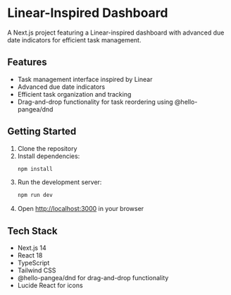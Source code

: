 # Linear-Inspired Dashboard

A Next.js project featuring a Linear-inspired dashboard with advanced due date indicators for efficient task management.

## Features

- Task management interface inspired by Linear
- Advanced due date indicators
- Efficient task organization and tracking
- Drag-and-drop functionality for task reordering using @hello-pangea/dnd

## Getting Started

1. Clone the repository
2. Install dependencies:
   ```bash
   npm install
   ```
3. Run the development server:
   ```bash
   npm run dev
   ```
4. Open [http://localhost:3000](http://localhost:3000) in your browser

## Tech Stack

- Next.js 14
- React 18
- TypeScript
- Tailwind CSS
- @hello-pangea/dnd for drag-and-drop functionality
- Lucide React for icons

